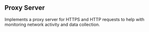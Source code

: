 ## Proxy Server

Implements a proxy server for HTTPS and HTTP requests
to help with monitoring network activity and data collection.
